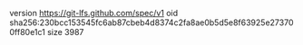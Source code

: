 version https://git-lfs.github.com/spec/v1
oid sha256:230bcc153545fc6ab87cbeb4d8374c2fa8ae0b5d5e8f63925e273700ff80e1c1
size 3987

